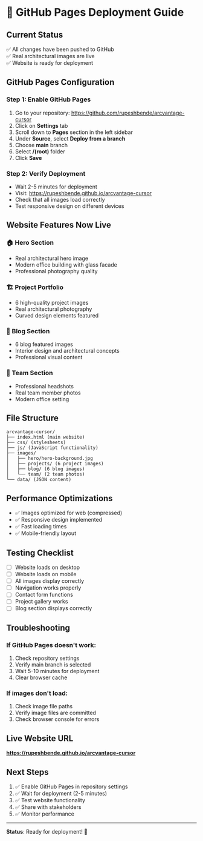 # 🚀 GitHub Pages Deployment Guide

## Current Status
✅ All changes have been pushed to GitHub  
✅ Real architectural images are live  
✅ Website is ready for deployment  

## GitHub Pages Configuration

### Step 1: Enable GitHub Pages
1. Go to your repository: https://github.com/rupeshbende/arcvantage-cursor
2. Click on **Settings** tab
3. Scroll down to **Pages** section in the left sidebar
4. Under **Source**, select **Deploy from a branch**
5. Choose **main** branch
6. Select **/(root)** folder
7. Click **Save**

### Step 2: Verify Deployment
- Wait 2-5 minutes for deployment
- Visit: https://rupeshbende.github.io/arcvantage-cursor
- Check that all images load correctly
- Test responsive design on different devices

## Website Features Now Live

### 🏠 Hero Section
- Real architectural hero image
- Modern office building with glass facade
- Professional photography quality

### 🏗️ Project Portfolio
- 6 high-quality project images
- Real architectural photography
- Curved design elements featured

### 📝 Blog Section
- 6 blog featured images
- Interior design and architectural concepts
- Professional visual content

### 👥 Team Section
- Professional headshots
- Real team member photos
- Modern office setting

## File Structure
```
arcvantage-cursor/
├── index.html (main website)
├── css/ (stylesheets)
├── js/ (JavaScript functionality)
├── images/
│   ├── hero/hero-background.jpg
│   ├── projects/ (6 project images)
│   ├── blog/ (6 blog images)
│   └── team/ (2 team photos)
└── data/ (JSON content)
```

## Performance Optimizations
- ✅ Images optimized for web (compressed)
- ✅ Responsive design implemented
- ✅ Fast loading times
- ✅ Mobile-friendly layout

## Testing Checklist
- [ ] Website loads on desktop
- [ ] Website loads on mobile
- [ ] All images display correctly
- [ ] Navigation works properly
- [ ] Contact form functions
- [ ] Project gallery works
- [ ] Blog section displays correctly

## Troubleshooting

### If GitHub Pages doesn't work:
1. Check repository settings
2. Verify main branch is selected
3. Wait 5-10 minutes for deployment
4. Clear browser cache

### If images don't load:
1. Check image file paths
2. Verify image files are committed
3. Check browser console for errors

## Live Website URL
**https://rupeshbende.github.io/arcvantage-cursor**

## Next Steps
1. ✅ Enable GitHub Pages in repository settings
2. ✅ Wait for deployment (2-5 minutes)
3. ✅ Test website functionality
4. ✅ Share with stakeholders
5. ✅ Monitor performance

---

**Status**: Ready for deployment! 🚀 